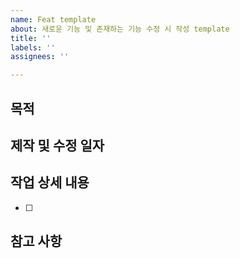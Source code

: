 ```yaml
---
name: Feat template
about: 새로운 기능 및 존재하는 기능 수정 시 작성 template
title: ''
labels: ''
assignees: ''

---
```


## 목적
 >
## 제작 및 수정 일자
 >
## 작업 상세 내용
 - [ ]
## 참고 사항
 >

